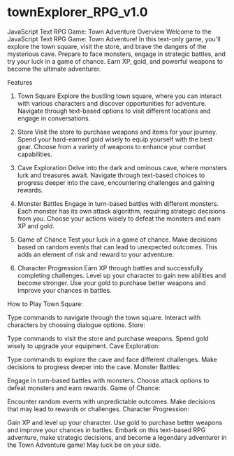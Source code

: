 # townExplorer_RPG_v1.0

JavaScript Text RPG Game: Town Adventure
Overview
Welcome to the JavaScript Text RPG Game: Town Adventure! In this text-only game, you'll explore the town square, visit the store, and brave the dangers of the mysterious cave. Prepare to face monsters, engage in strategic battles, and try your luck in a game of chance. Earn XP, gold, and powerful weapons to become the ultimate adventurer.

Features
1. Town Square
Explore the bustling town square, where you can interact with various characters and discover opportunities for adventure. Navigate through text-based options to visit different locations and engage in conversations.

2. Store
Visit the store to purchase weapons and items for your journey. Spend your hard-earned gold wisely to equip yourself with the best gear. Choose from a variety of weapons to enhance your combat capabilities.

3. Cave Exploration
Delve into the dark and ominous cave, where monsters lurk and treasures await. Navigate through text-based choices to progress deeper into the cave, encountering challenges and gaining rewards.

4. Monster Battles
Engage in turn-based battles with different monsters. Each monster has its own attack algorithm, requiring strategic decisions from you. Choose your actions wisely to defeat the monsters and earn XP and gold.

5. Game of Chance
Test your luck in a game of chance. Make decisions based on random events that can lead to unexpected outcomes. This adds an element of risk and reward to your adventure.

6. Character Progression
Earn XP through battles and successfully completing challenges. Level up your character to gain new abilities and become stronger. Use your gold to purchase better weapons and improve your chances in battles.

How to Play
Town Square:

Type commands to navigate through the town square.
Interact with characters by choosing dialogue options.
Store:

Type commands to visit the store and purchase weapons.
Spend gold wisely to upgrade your equipment.
Cave Exploration:

Type commands to explore the cave and face different challenges.
Make decisions to progress deeper into the cave.
Monster Battles:

Engage in turn-based battles with monsters.
Choose attack options to defeat monsters and earn rewards.
Game of Chance:

Encounter random events with unpredictable outcomes.
Make decisions that may lead to rewards or challenges.
Character Progression:

Gain XP and level up your character.
Use gold to purchase better weapons and improve your chances in battles.
Embark on this text-based RPG adventure, make strategic decisions, and become a legendary adventurer in the Town Adventure game! May luck be on your side.







